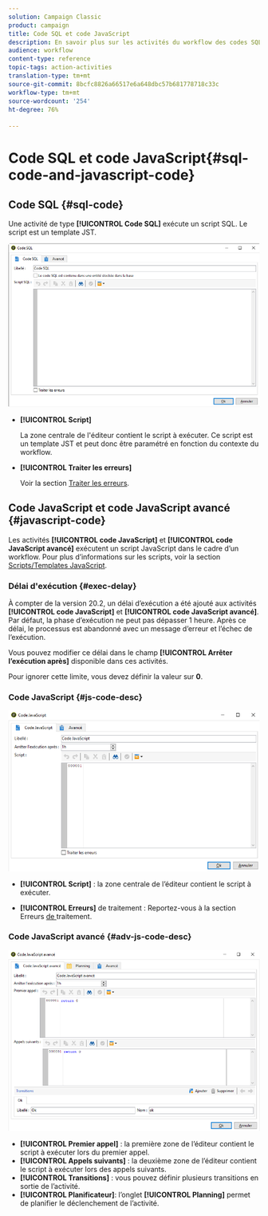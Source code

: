 ```yaml
---
solution: Campaign Classic
product: campaign
title: Code SQL et code JavaScript
description: En savoir plus sur les activités du workflow des codes SQL et JavaScript
audience: workflow
content-type: reference
topic-tags: action-activities
translation-type: tm+mt
source-git-commit: 8bcfc8826a66517e6a648dbc57b681778718c33c
workflow-type: tm+mt
source-wordcount: '254'
ht-degree: 76%

---
```



# Code SQL et code JavaScript{#sql-code-and-javascript-code}

## Code SQL {#sql-code}

Une activité de type **[!UICONTROL Code SQL]** exécute un script SQL. Le script est un template JST.

![](assets/sql_code.png)

* **[!UICONTROL Script]**

   La zone centrale de l&#39;éditeur contient le script à exécuter. Ce script est un template JST et peut donc être paramétré en fonction du contexte du workflow.

* **[!UICONTROL Traiter les erreurs]**

   Voir la section [Traiter les erreurs](../../workflow/using/monitoring-workflow-execution.md#processing-errors).

## Code JavaScript et code JavaScript avancé {#javascript-code}

Les activités **[!UICONTROL code JavaScript]** et **[!UICONTROL code JavaScript avancé]** exécutent un script JavaScript dans le cadre d’un workflow. Pour plus d’informations sur les scripts, voir la section [Scripts/Templates JavaScript](../../workflow/using/javascript-scripts-and-templates.md).

### Délai d&#39;exécution {#exec-delay}

À compter de la version 20.2, un délai d’exécution a été ajouté aux activités **[!UICONTROL code JavaScript]** et **[!UICONTROL code JavaScript avancé]**. Par défaut, la phase d’exécution ne peut pas dépasser 1 heure. Après ce délai, le processus est abandonné avec un message d’erreur et l’échec de l’exécution.

Vous pouvez modifier ce délai dans le champ **[!UICONTROL Arrêter l’exécution après]** disponible dans ces activités.

Pour ignorer cette limite, vous devez définir la valeur sur **0**.

### Code JavaScript {#js-code-desc}

![](assets/javascript_code.png)

* **[!UICONTROL Script]** : la zone centrale de l’éditeur contient le script à exécuter.

* **[!UICONTROL Erreurs]** de traitement : Reportez-vous à la section Erreurs [ de ](../../workflow/using/monitoring-workflow-execution.md#processing-errors)traitement.

### Code JavaScript avancé {#adv-js-code-desc}

![](assets/advanced_javascript_code.png)

* **[!UICONTROL Premier appel]** : la première zone de l’éditeur contient le script à exécuter lors du premier appel.
* **[!UICONTROL Appels suivants]** : la deuxième zone de l’éditeur contient le script à exécuter lors des appels suivants.
* **[!UICONTROL Transitions]** : vous pouvez définir plusieurs transitions en sortie de l’activité.
* **[!UICONTROL Planificateur]**: l’onglet **[!UICONTROL Planning]** permet de planifier le déclenchement de l’activité.
